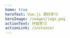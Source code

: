 ```yaml
---
home: true
heroText: Vue.js 源码学习
heroImage: /images/logo.png
actionText: 开始学习
actionLink: /instance/
---
```

